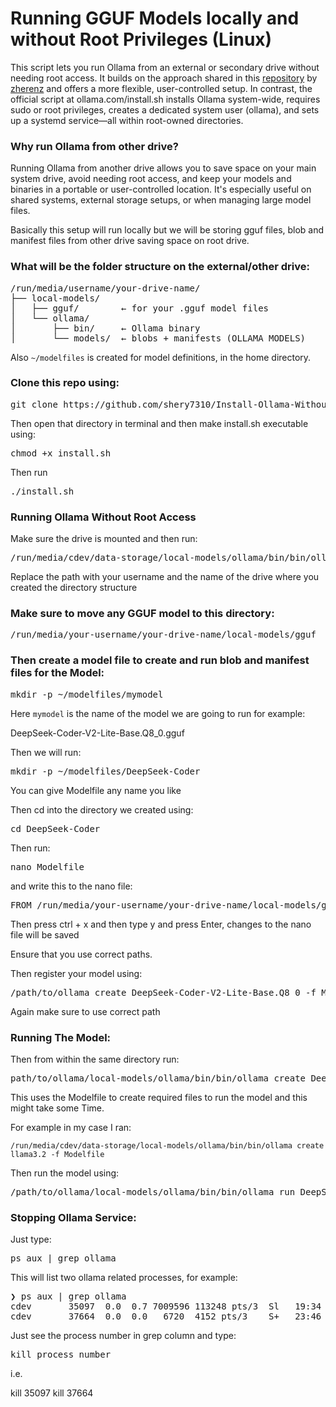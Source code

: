 # Running GGUF Models locally and without Root Privileges (Linux)

This script lets you run Ollama from an external or secondary drive without needing root access. It builds on the approach shared in this  <a href="https://github.com/zherenz/Ollama-installation-without-root-privilege/tree/main?tab=readme-ov-file">repository</a> by [zherenz](https://github.com/zherenz) and offers a more flexible, user-controlled setup. In contrast, the official script at ollama.com/install.sh installs Ollama system-wide, requires sudo or root privileges, creates a dedicated system user (ollama), and sets up a systemd service—all within root-owned directories.

### Why run Ollama from other drive?

Running Ollama from another drive allows you to save space on your main system drive, avoid needing root access, and keep your models and binaries in a portable or user-controlled location. It's especially useful on shared systems, external storage setups, or when managing large model files. 

Basically this setup will run locally but we will be storing gguf files, blob and manifest files from other drive saving space on root drive.

### What will be the folder structure on the external/other drive:

<pre>
/run/media/username/your-drive-name/
├── local-models/
│   ├── gguf/        ← for your .gguf model files
│   └── ollama/
│       ├── bin/     ← Ollama binary
│       └── models/  ← blobs + manifests (OLLAMA_MODELS)
</pre>

Also `~/modelfiles` is created for model definitions, in the home directory.

### Clone this repo using:

<pre>git clone https://github.com/shery7310/Install-Ollama-Without-Root-And-Run-From_External-Drive.git</pre>

Then open that directory in terminal and then make install.sh executable using:

<pre>chmod +x install.sh</pre>

Then run <pre>./install.sh</pre>

### Running Ollama Without Root Access

Make sure the drive is mounted and then run:

<pre>/run/media/cdev/data-storage/local-models/ollama/bin/bin/ollama serve &</pre>

Replace the path with your username and the name of the drive where you created the directory structure

### Make sure to move any GGUF model to this directory:

<pre>/run/media/your-username/your-drive-name/local-models/gguf</pre>

### Then create a model file to create and run blob and manifest files for the Model:

<pre>mkdir -p ~/modelfiles/mymodel</pre>

Here `mymodel` is the name of the model we are going to run for example:

DeepSeek-Coder-V2-Lite-Base.Q8_0.gguf

Then we will run:

<pre>mkdir -p ~/modelfiles/DeepSeek-Coder</pre>

You can give Modelfile any name you like

Then cd into the directory we created using:

<pre>cd DeepSeek-Coder</pre>

Then run:

<pre>nano Modelfile</pre>

and write this to the nano file:

<pre>FROM /run/media/your-username/your-drive-name/local-models/gguf/DeepSeek-Coder-V2-Lite-Base.Q8_0.gguf</pre>

Then press ctrl + x and then type y and press Enter, changes to the nano file will be saved

Ensure that you use correct paths.

Then register your model using:

<pre>/path/to/ollama create DeepSeek-Coder-V2-Lite-Base.Q8_0 -f Modelfile</pre>

Again make sure to use correct path

### Running The Model:

Then from within the same directory run:

<pre>path/to/ollama/local-models/ollama/bin/bin/ollama create DeepSeek-Coder -f Modelfile</pre>

This uses the Modelfile to create required files to run the model and this might take some Time.

For example in my case I ran:

`/run/media/cdev/data-storage/local-models/ollama/bin/bin/ollama create llama3.2 -f Modelfile`

Then run the model using:

<pre>/path/to/ollama/local-models/ollama/bin/bin/ollama run DeepSeek-Coder</pre>

### Stopping Ollama Service:

Just type:

<pre>ps aux | grep ollama</pre>

This will list two ollama related processes, for example:

<pre>
❯ ps aux | grep ollama
cdev       35097  0.0  0.7 7009596 113248 pts/3  Sl   19:34   0:04 /run/media/cdev/data-storage/local-models/ollama/bin/bin/ollama serve
cdev       37664  0.0  0.0   6720  4152 pts/3    S+   23:46   0:00 grep --color=auto ollama</pre>


Just see the process number in grep column and type:

<pre>kill process number</pre>

i.e. 

kill 35097
kill 37664
